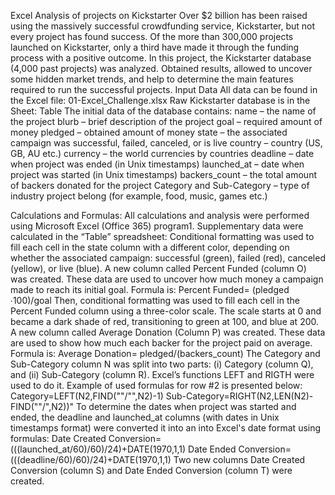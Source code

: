 Excel Analysis of projects on Kickstarter
Over $2 billion has been raised using the massively successful crowdfunding service, Kickstarter, but not every project has found success. Of the more than 300,000 projects launched on Kickstarter, only a third have made it through the funding process with a positive outcome.
In this project, the Kickstarter database (4,000 past projects) was analyzed.  Obtained results, allowed to uncover some hidden market trends, and help to determine the main features required to run the successful projects.
Input Data
All data can be found in the Excel file:   01-Excel_Challenge.xlsx
Raw Kickstarter database is in the Sheet: Table
The initial data of the database contains:
name – the name of the project
blurb – brief description of the project
goal – required amount of money
pledged – obtained amount of money
state – the associated campaign was successful, failed, canceled, or is live
country – country (US, GB, AU etc.)
currency – the world currencies by countries
deadline – date when project was ended (in Unix timestamps)
launched_at – date when project was started (in Unix timestamps)
backers_count – the total amount of backers donated for the project
Category and Sub-Category – type of industry project belong (for example, food, music, games etc.)

Calculations and Formulas:
All calculations and analysis were performed using Microsoft Excel (Office 365) program1. Supplementary data were calculated in the “Table” spreadsheet: 
	Conditional formatting was used to fill each cell in the state column with a different color, depending on whether the associated campaign: successful (green), failed (red), canceled (yellow), or live (blue).
	A new column called Percent Funded (column O) was created.  These data are used to uncover how much money a campaign made to reach its initial goal. Formula is: 
Percent Funded=  (pledged ∙100)/goal
Then, conditional formatting was used to fill each cell in the Percent Funded column using a three-color scale. The scale starts at 0 and became a dark shade of red, transitioning to green at 100, and blue at 200.
	A new column called Average Donation (Column P) was created. These data are used to show how much each backer for the project paid on average. Formula is:
Average Donation=  pledged/(backers_count)
	The Category and Sub-Category column N was split into two parts: (i) Category (column Q), and (ii) Sub-Category (column R). Excel’s functions LEFT and RIGTH were used to do it. Example of used formulas for row #2 is presented below:
Category=LEFT(N2,FIND("\"/\"",N2)-1)
Sub-Category=RIGHT(N2,LEN(N2)-FIND("\"/\",N2))" 
	To determine the dates when project was started and ended, the deadline and launched_at columns (with dates in Unix timestamps format) were converted it into an into Excel's date format using formulas:
Date Created Conversion=(((launched_at/60)/60)/24)+DATE(1970,1,1)
Date Ended Conversion=(((deadline/60)/60)/24)+DATE(1970,1,1)
Two new columns Date Created Conversion (column S) and Date Ended Conversion (column T) were created.

